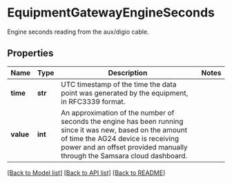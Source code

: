 # EquipmentGatewayEngineSeconds

Engine seconds reading from the aux/digio cable.
## Properties
Name | Type | Description | Notes
------------ | ------------- | ------------- | -------------
**time** | **str** | UTC timestamp of the time the data point was generated by the equipment, in RFC3339 format. | 
**value** | **int** | An approximation of the number of seconds the engine has been running since it was new, based on the amount of time the AG24 device is receiving power and an offset provided manually through the Samsara cloud dashboard. | 

[[Back to Model list]](../README.md#documentation-for-models) [[Back to API list]](../README.md#documentation-for-api-endpoints) [[Back to README]](../README.md)


